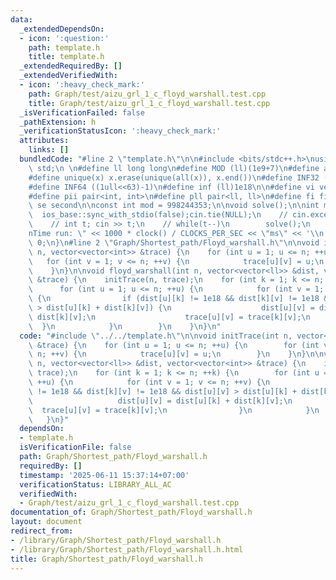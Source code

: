 ```yaml
---
data:
  _extendedDependsOn:
  - icon: ':question:'
    path: template.h
    title: template.h
  _extendedRequiredBy: []
  _extendedVerifiedWith:
  - icon: ':heavy_check_mark:'
    path: Graph/test/aizu_grl_1_c_floyd_warshall.test.cpp
    title: Graph/test/aizu_grl_1_c_floyd_warshall.test.cpp
  _isVerificationFailed: false
  _pathExtension: h
  _verificationStatusIcon: ':heavy_check_mark:'
  attributes:
    links: []
  bundledCode: "#line 2 \"template.h\"\n\n#include <bits/stdc++.h>\nusing namespace\
    \ std;\n \n#define ll long long\n#define MOD (ll)(1e9+7)\n#define all(x) (x).begin(),(x).end()\n\
    #define unique(x) x.erase(unique(all(x)), x.end())\n#define INF32 ((1ull<<31)-1)\n\
    #define INF64 ((1ull<<63)-1)\n#define inf (ll)1e18\n\n#define vi vector<int>\n\
    #define pii pair<int, int>\n#define pll pair<ll, ll>\n#define fi first\n#define\
    \ se second\n\nconst int mod = 998244353;\n\nvoid solve();\n\nint main(){\n  \
    \  ios_base::sync_with_stdio(false);cin.tie(NULL);\n    // cin.exceptions(cin.failbit);\n\
    \    // int t; cin >> t;\n    // while(t--)\n        solve();\n    cerr << \"\\\
    nTime run: \" << 1000 * clock() / CLOCKS_PER_SEC << \"ms\" << '\\n';\n    return\
    \ 0;\n}\n#line 2 \"Graph/Shortest_path/Floyd_warshall.h\"\n\nvoid initTrace(int\
    \ n, vector<vector<int>> &trace) {\n    for (int u = 1; u <= n; ++u) {\n     \
    \   for (int v = 1; v <= n; ++v) {\n            trace[u][v] = u;\n        }\n\
    \    }\n}\n\nvoid floyd_warshall(int n, vector<vector<ll>> &dist, vector<vector<int>>\
    \ &trace) {\n    initTrace(n, trace);\n    for (int k = 1; k <= n; ++k) {\n  \
    \      for (int u = 1; u <= n; ++u) {\n            for (int v = 1; v <= n; ++v)\
    \ {\n                if (dist[u][k] != 1e18 && dist[k][v] != 1e18 && dist[u][v]\
    \ > dist[u][k] + dist[k][v]) {\n                    dist[u][v] = dist[u][k] +\
    \ dist[k][v];\n                    trace[u][v] = trace[k][v];\n              \
    \  }\n            }\n        }\n    }\n}\n"
  code: "#include \"../../template.h\"\n\nvoid initTrace(int n, vector<vector<int>>\
    \ &trace) {\n    for (int u = 1; u <= n; ++u) {\n        for (int v = 1; v <=\
    \ n; ++v) {\n            trace[u][v] = u;\n        }\n    }\n}\n\nvoid floyd_warshall(int\
    \ n, vector<vector<ll>> &dist, vector<vector<int>> &trace) {\n    initTrace(n,\
    \ trace);\n    for (int k = 1; k <= n; ++k) {\n        for (int u = 1; u <= n;\
    \ ++u) {\n            for (int v = 1; v <= n; ++v) {\n                if (dist[u][k]\
    \ != 1e18 && dist[k][v] != 1e18 && dist[u][v] > dist[u][k] + dist[k][v]) {\n \
    \                   dist[u][v] = dist[u][k] + dist[k][v];\n                  \
    \  trace[u][v] = trace[k][v];\n                }\n            }\n        }\n \
    \   }\n}"
  dependsOn:
  - template.h
  isVerificationFile: false
  path: Graph/Shortest_path/Floyd_warshall.h
  requiredBy: []
  timestamp: '2025-06-11 15:37:14+07:00'
  verificationStatus: LIBRARY_ALL_AC
  verifiedWith:
  - Graph/test/aizu_grl_1_c_floyd_warshall.test.cpp
documentation_of: Graph/Shortest_path/Floyd_warshall.h
layout: document
redirect_from:
- /library/Graph/Shortest_path/Floyd_warshall.h
- /library/Graph/Shortest_path/Floyd_warshall.h.html
title: Graph/Shortest_path/Floyd_warshall.h
---
```

